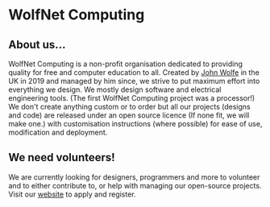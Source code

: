 # WolfNet Computing  
## About us...  
WolfNet Computing is a non-profit organisation dedicated to providing quality for free and computer education to all. Created by [John Wolfe](https://github.com/DarkestSoul1992) in the UK in 2019 and managed by him since, we strive to put maximum effort into everything we design. We mostly design software and electrical engineering tools. (The first WolfNet Computing project was a processor!) We don't create anything custom or to order but all our projects (designs and code) are released under an open source licence (If none fit, we will make one.) with customisation instructions (where possible) for ease of use, modification and deployment.
## We need volunteers!  
We are currently looking for designers, programmers and more to volunteer and to either contribute to, or help with managing our open-source projects. Visit our [website](https://wolfnet-computing.com) to apply and register.
